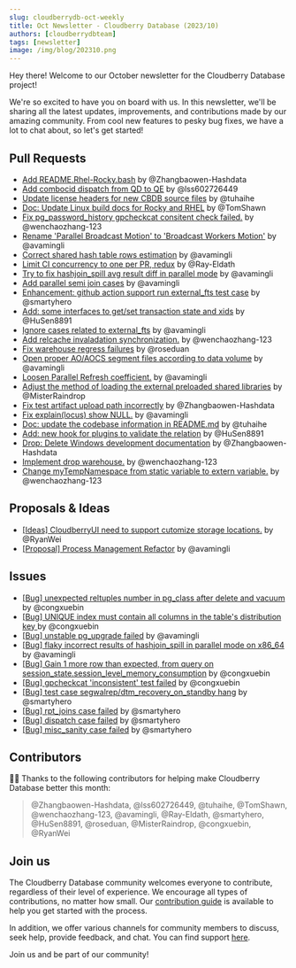 ```yaml
---
slug: cloudberrydb-oct-weekly
title: Oct Newsletter - Cloudberry Database (2023/10)
authors: [cloudberrydbteam]
tags: [newsletter]
image: /img/blog/202310.png
---
```


Hey there! Welcome to our October newsletter for the Cloudberry Database project! 

<!-- truncate -->

We're so excited to have you on board with us. In this newsletter, we'll be sharing all the latest updates, improvements, and contributions made by our amazing community. From cool new features to pesky bug fixes, we have a lot to chat about, so let's get started!

## Pull Requests

- [Add README.Rhel-Rocky.bash](https://github.com/cloudberrydb/cloudberrydb/pull/272) by @Zhangbaowen-Hashdata
- [Add combocid dispatch from QD to QE](https://github.com/cloudberrydb/cloudberrydb/pull/271) by @lss602726449
- [Update license headers for new CBDB source files](https://github.com/cloudberrydb/cloudberrydb/pull/268) by @tuhaihe
- [Doc: Update Linux build docs for Rocky and RHEL](https://github.com/cloudberrydb/cloudberrydb/pull/267) by @TomShawn
- [Fix pg_password_history gpcheckcat consitent check failed.](https://github.com/cloudberrydb/cloudberrydb/pull/266) by @wenchaozhang-123
- [Rename 'Parallel Broadcast Motion' to 'Broadcast Workers Motion'](https://github.com/cloudberrydb/cloudberrydb/pull/265) by @avamingli
- [Correct shared hash table rows estimation](https://github.com/cloudberrydb/cloudberrydb/pull/263) by @avamingli
- [Limit CI concurrency to one per PR, redux](https://github.com/cloudberrydb/cloudberrydb/pull/261) by @Ray-Eldath
- [Try to fix hashjoin_spill avg result diff in parallel mode](https://github.com/cloudberrydb/cloudberrydb/pull/260) by @avamingli
- [Add parallel semi join cases](https://github.com/cloudberrydb/cloudberrydb/pull/257) by @avamingli
- [Enhancement: github action support run external_fts test case](https://github.com/cloudberrydb/cloudberrydb/pull/256) by @smartyhero
- [Add: some interfaces to get/set transaction state and xids](https://github.com/cloudberrydb/cloudberrydb/pull/255) by @HuSen8891
- [Ignore cases related to external_fts](https://github.com/cloudberrydb/cloudberrydb/pull/254) by @avamingli
- [Add relcache invaladation synchronization.](https://github.com/cloudberrydb/cloudberrydb/pull/252) by @wenchaozhang-123
- [Fix warehouse regress failures](https://github.com/cloudberrydb/cloudberrydb/pull/249) by @roseduan
- [Open proper AO/AOCS segment files according to data volume](https://github.com/cloudberrydb/cloudberrydb/pull/248) by @avamingli
- [Loosen Parallel Refresh coefficient.](https://github.com/cloudberrydb/cloudberrydb/pull/247) by @avamingli
- [Adjust the method of loading the external preloaded shared libraries](https://github.com/cloudberrydb/cloudberrydb/pull/242) by @MisterRaindrop
- [Fix test artifact upload path incorrectly](https://github.com/cloudberrydb/cloudberrydb/pull/240) by @Zhangbaowen-Hashdata
- [Fix explain(locus) show NULL.](https://github.com/cloudberrydb/cloudberrydb/pull/238) by @avamingli
- [Doc: update the codebase information in README.md](https://github.com/cloudberrydb/cloudberrydb/pull/237) by @tuhaihe
- [Add: new hook for plugins to validate the relation](https://github.com/cloudberrydb/cloudberrydb/pull/236) by @HuSen8891
- [Drop: Delete Windows development documentation](https://github.com/cloudberrydb/cloudberrydb/pull/235) by @Zhangbaowen-Hashdata
- [Implement drop warehouse.](https://github.com/cloudberrydb/cloudberrydb/pull/234) by @wenchaozhang-123
- [Change myTempNamespace from static variable to extern variable.](https://github.com/cloudberrydb/cloudberrydb/pull/232) by @wenchaozhang-123

## Proposals & Ideas

- [[Ideas] CloudberryUI need to support cutomize storage locations.](https://github.com/orgs/cloudberrydb/discussions/227) by @RyanWei
- [[Proposal] Process Management Refactor](https://github.com/orgs/cloudberrydb/discussions/243) by @avamingli

## Issues

- [[Bug] unexpected reltuples number in pg_class after delete and vacuum  ](https://github.com/cloudberrydb/cloudberrydb/issues/273) by @congxuebin
- [[Bug] UNIQUE index must contain all columns in the table's distribution key ](https://github.com/cloudberrydb/cloudberrydb/issues/270) by @congxuebin
- [[Bug] unstable pg_upgrade failed](https://github.com/cloudberrydb/cloudberrydb/issues/262) by @avamingli
- [[Bug] flaky incorrect results of hashjoin_spill in parallel mode on x86_64](https://github.com/cloudberrydb/cloudberrydb/issues/259) by @avamingli
- [[Bug] Gain 1 more row than expected, from query on session_state.session_level_memory_consumption](https://github.com/cloudberrydb/cloudberrydb/issues/253) by @congxuebin
- [[Bug] gpcheckcat 'inconsistent' test failed](https://github.com/cloudberrydb/cloudberrydb/issues/251) by @congxuebin
- [[Bug] test case segwalrep/dtm_recovery_on_standby hang](https://github.com/cloudberrydb/cloudberrydb/issues/250) by @smartyhero
- [[Bug] rpt_joins case failed](https://github.com/cloudberrydb/cloudberrydb/issues/246) by @smartyhero
- [[Bug] dispatch case failed](https://github.com/cloudberrydb/cloudberrydb/issues/245) by @smartyhero
- [[Bug] misc_sanity case failed](https://github.com/cloudberrydb/cloudberrydb/issues/244) by @smartyhero

## Contributors

🎈️🎊️ Thanks to the following contributors for helping make Cloudberry Database better this month:

> @Zhangbaowen-Hashdata, @lss602726449, @tuhaihe, @TomShawn, @wenchaozhang-123, @avamingli, @Ray-Eldath, @smartyhero, @HuSen8891, @roseduan, @MisterRaindrop, @congxuebin, @RyanWei

## Join us

The Cloudberry Database community welcomes everyone to contribute, regardless of their level of experience. We encourage all types of contributions, no matter how small. Our [contribution guide](https://cloudberrydb.org/contribute/how-to-contribute) is available to help you get started with the process.

In addition, we offer various channels for community members to discuss, seek help, provide feedback, and chat. You can find support [here](https://cloudberrydb.org/support).

Join us and be part of our community!

